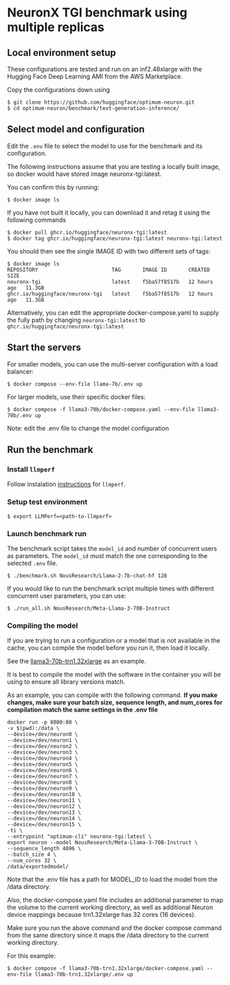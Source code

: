# NeuronX TGI benchmark using multiple replicas

## Local environment setup

These configurations are tested and run on an inf2.48xlarge with the Hugging Face Deep Learning AMI from the AWS Marketplace.  

Copy the configurations down using

```shell
$ git clone https://github.com/huggingface/optimum-neuron.git
$ cd optimum-neuron/benchmark/text-generation-inference/
```


## Select model and configuration

Edit the `.env` file to select the model to use for the benchmark and its configuration.

The following instructions assume that you are testing a locally built image, so docker would have stored image neuronx-tgi:latest.

You can confirm this by running:

```shell
$ docker image ls
```

If you have not built it locally, you can download it and retag it using the following commands

```shell
$ docker pull ghcr.io/huggingface/neuronx-tgi:latest
$ docker tag ghcr.io/huggingface/neuronx-tgi:latest neuronx-tgi:latest
```
You should then see the single IMAGE ID with two different sets of tags:

```shell
$ docker image ls
REPOSITORY                        TAG       IMAGE ID       CREATED        SIZE
neuronx-tgi                       latest    f5ba57f8517b   12 hours ago   11.3GB
ghcr.io/huggingface/neuronx-tgi   latest    f5ba57f8517b   12 hours ago   11.3GB
```


Alternatively, you can edit the appropriate docker-compose.yaml to supply the fully path by changing ```neuronx-tgi:latest``` to ```ghcr.io/huggingface/neuronx-tgi:latest```

## Start the servers

For smaller models, you can use the multi-server configuration with a load balancer:

```shell
$ docker compose --env-file llama-7b/.env up
```

For larger models, use their specific docker files:

```shell
$ docker compose -f llama3-70b/docker-compose.yaml --env-file llama3-70b/.env up
```

Note: edit the .env file to change the model configuration

## Run the benchmark

### Install `llmperf`

Follow instalation [instructions](https://github.com/ray-project/llmperf/tree/main?tab=readme-ov-file#installation) for `llmperf`.

### Setup test environment

```shell
$ export LLMPerf=<path-to-llmperf>
```

### Launch benchmark run

The benchmark script takes the `model_id` and number of concurrent users as parameters.
The `model_id` must match the one corresponding to the selected `.env` file.

```
$ ./benchmark.sh NousResearch/Llama-2-7b-chat-hf 128
```

If you would like to run the benchmark script multiple times with different concurrent user parameters, you can use:

```
$ ./run_all.sh NousResearch/Meta-Llama-3-70B-Instruct
```

### Compiling the model

If you are trying to run a configuration or a model that is not available in the cache, you can compile the model before you run it, then load it locally. 

See the [llama3-70b-trn1.32xlarge](llama3-70b-trn1.32xlarge) as an example.

It is best to compile the model with the software in the container you will be using to ensure all library versions match.

As an example, you can compile with the following command.  **If you make changes, make sure your batch size, sequence length, and num_cores for compilation match the same settings in the .env file**

```
docker run -p 8080:80 \
-v $(pwd):/data \
--device=/dev/neuron0 \
--device=/dev/neuron1 \
--device=/dev/neuron2 \
--device=/dev/neuron3 \
--device=/dev/neuron4 \
--device=/dev/neuron5 \
--device=/dev/neuron6 \
--device=/dev/neuron7 \
--device=/dev/neuron8 \
--device=/dev/neuron9 \
--device=/dev/neuron10 \
--device=/dev/neuron11 \
--device=/dev/neuron12 \
--device=/dev/neuron13 \
--device=/dev/neuron14 \
--device=/dev/neuron15 \
-ti \
--entrypoint "optimum-cli" neuronx-tgi:latest \
export neuron --model NousResearch/Meta-Llama-3-70B-Instruct \
--sequence_length 4096 \
--batch_size 4 \
--num_cores 32 \
/data/exportedmodel/
```

Note that the .env file has a path for MODEL_ID to load the model from the /data directory.

Also, the docker-compose.yaml file includes an additional parameter to map the volume to the current working directory, as well as additional Neuron device mappings because trn1.32xlarge has 32 cores (16 devices).

Make sure you run the above command and the docker compose command from the same directory since it maps the /data directory to the current working directory.

For this example:
```
$ docker compose -f llama3-70b-trn1.32xlarge/docker-compose.yaml --env-file llama3-70b-trn1.32xlarge/.env up
```


